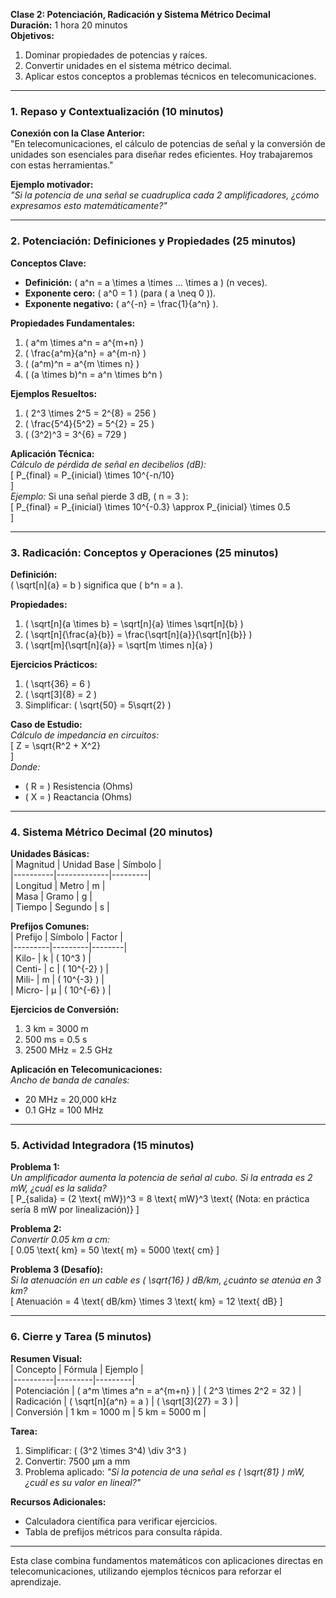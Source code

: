 **Clase 2: Potenciación, Radicación y Sistema Métrico Decimal**  
**Duración:** 1 hora 20 minutos  
**Objetivos:**  
1. Dominar propiedades de potencias y raíces.  
2. Convertir unidades en el sistema métrico decimal.  
3. Aplicar estos conceptos a problemas técnicos en telecomunicaciones.  

---

### **1. Repaso y Contextualización (10 minutos)**  
**Conexión con la Clase Anterior:**  
"En telecomunicaciones, el cálculo de potencias de señal y la conversión de unidades son esenciales para diseñar redes eficientes. Hoy trabajaremos con estas herramientas."  

**Ejemplo motivador:**  
*"Si la potencia de una señal se cuadruplica cada 2 amplificadores, ¿cómo expresamos esto matemáticamente?"*  

---

### **2. Potenciación: Definiciones y Propiedades (25 minutos)**  
**Conceptos Clave:**  
- **Definición:** \( a^n = a \times a \times ... \times a \) (n veces).  
- **Exponente cero:** \( a^0 = 1 \) (para \( a \neq 0 \)).  
- **Exponente negativo:** \( a^{-n} = \frac{1}{a^n} \).  

**Propiedades Fundamentales:**  
1. \( a^m \times a^n = a^{m+n} \)  
2. \( \frac{a^m}{a^n} = a^{m-n} \)  
3. \( (a^m)^n = a^{m \times n} \)  
4. \( (a \times b)^n = a^n \times b^n \)  

**Ejemplos Resueltos:**  
1. \( 2^3 \times 2^5 = 2^{8} = 256 \)  
2. \( \frac{5^4}{5^2} = 5^{2} = 25 \)  
3. \( (3^2)^3 = 3^{6} = 729 \)  

**Aplicación Técnica:**  
*Cálculo de pérdida de señal en decibelios (dB):*  
\[
P_{final} = P_{inicial} \times 10^{-n/10}  
\]  
*Ejemplo:* Si una señal pierde 3 dB, \( n = 3 \):  
\[
P_{final} = P_{inicial} \times 10^{-0.3} \approx P_{inicial} \times 0.5  
\]  

---

### **3. Radicación: Conceptos y Operaciones (25 minutos)**  
**Definición:**  
\( \sqrt[n]{a} = b \) significa que \( b^n = a \).  

**Propiedades:**  
1. \( \sqrt[n]{a \times b} = \sqrt[n]{a} \times \sqrt[n]{b} \)  
2. \( \sqrt[n]{\frac{a}{b}} = \frac{\sqrt[n]{a}}{\sqrt[n]{b}} \)  
3. \( \sqrt[m]{\sqrt[n]{a}} = \sqrt[m \times n]{a} \)  

**Ejercicios Prácticos:**  
1. \( \sqrt{36} = 6 \)  
2. \( \sqrt[3]{8} = 2 \)  
3. Simplificar: \( \sqrt{50} = 5\sqrt{2} \)  

**Caso de Estudio:**  
*Cálculo de impedancia en circuitos:*  
\[
Z = \sqrt{R^2 + X^2}  
\]  
*Donde:*  
- \( R = \) Resistencia (Ohms)  
- \( X = \) Reactancia (Ohms)  

---

### **4. Sistema Métrico Decimal (20 minutos)**  
**Unidades Básicas:**  
| Magnitud | Unidad Base | Símbolo |  
|----------|-------------|---------|  
| Longitud | Metro | m |  
| Masa | Gramo | g |  
| Tiempo | Segundo | s |  

**Prefijos Comunes:**  
| Prefijo | Símbolo | Factor |  
|---------|---------|--------|  
| Kilo- | k | \( 10^3 \) |  
| Centi- | c | \( 10^{-2} \) |  
| Mili- | m | \( 10^{-3} \) |  
| Micro- | μ | \( 10^{-6} \) |  

**Ejercicios de Conversión:**  
1. 3 km = 3000 m  
2. 500 ms = 0.5 s  
3. 2500 MHz = 2.5 GHz  

**Aplicación en Telecomunicaciones:**  
*Ancho de banda de canales:*  
- 20 MHz = 20,000 kHz  
- 0.1 GHz = 100 MHz  

---

### **5. Actividad Integradora (15 minutos)**  
**Problema 1:**  
*Un amplificador aumenta la potencia de señal al cubo. Si la entrada es 2 mW, ¿cuál es la salida?*  
\[
P_{salida} = (2 \text{ mW})^3 = 8 \text{ mW}^3 \text{ (Nota: en práctica sería 8 mW por linealización)}
\]  

**Problema 2:**  
*Convertir 0.05 km a cm:*  
\[
0.05 \text{ km} = 50 \text{ m} = 5000 \text{ cm}
\]  

**Problema 3 (Desafío):**  
*Si la atenuación en un cable es \( \sqrt{16} \) dB/km, ¿cuánto se atenúa en 3 km?*  
\[
Atenuación = 4 \text{ dB/km} \times 3 \text{ km} = 12 \text{ dB}
\]  

---

### **6. Cierre y Tarea (5 minutos)**  
**Resumen Visual:**  
| Concepto | Fórmula | Ejemplo |  
|----------|---------|---------|  
| Potenciación | \( a^m \times a^n = a^{m+n} \) | \( 2^3 \times 2^2 = 32 \) |  
| Radicación | \( \sqrt[n]{a^n} = a \) | \( \sqrt[3]{27} = 3 \) |  
| Conversión | 1 km = 1000 m | 5 km = 5000 m |  

**Tarea:**  
1. Simplificar: \( (3^2 \times 3^4) \div 3^3 \)  
2. Convertir: 7500 μm a mm  
3. Problema aplicado: *"Si la potencia de una señal es \( \sqrt{81} \) mW, ¿cuál es su valor en lineal?"*  

**Recursos Adicionales:**  
- Calculadora científica para verificar ejercicios.  
- Tabla de prefijos métricos para consulta rápida.  

--- 

Esta clase combina fundamentos matemáticos con aplicaciones directas en telecomunicaciones, utilizando ejemplos técnicos para reforzar el aprendizaje.